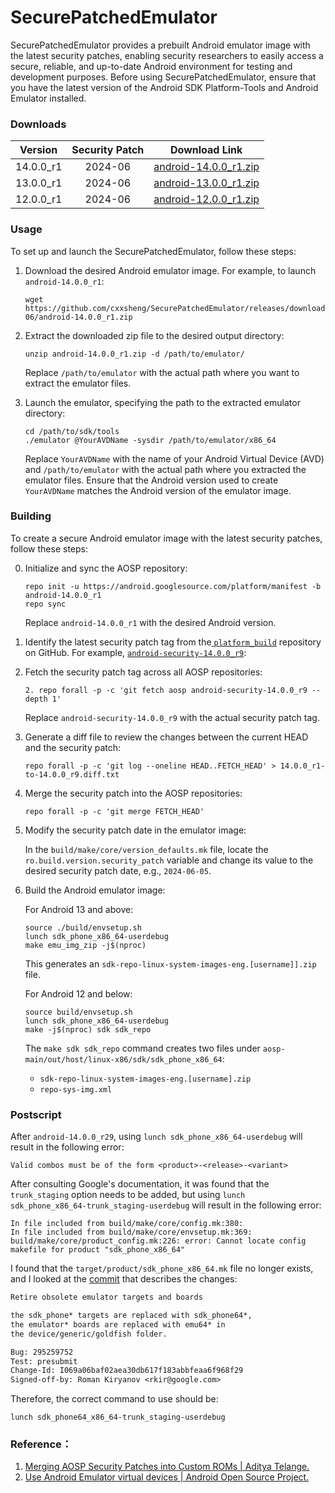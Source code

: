 # SecurePatchedEmulator
SecurePatchedEmulator provides a prebuilt Android emulator image with the latest security patches, enabling security researchers to easily access a secure, reliable, and up-to-date Android environment for testing and development purposes. Before using SecurePatchedEmulator, ensure that you have the latest version of the Android SDK Platform-Tools and Android Emulator installed.



### Downloads

|  Version  | Security Patch |                        Download Link                         |
| :-------: | :------------: | :----------------------------------------------------------: |
| 14.0.0_r1 |    2024-06     | [android-14.0.0_r1.zip](https://github.com/cxxsheng/SecurePatchedEmulator/releases/download/2024-06/android-14.0.0_r1.zip) |
| 13.0.0_r1 |    2024-06     | [android-13.0.0_r1.zip](https://github.com/cxxsheng/SecurePatchedEmulator/releases/download/2024-06/android-13.0.0_r1.zip) |
| 12.0.0_r1 |    2024-06     | [android-12.0.0_r1.zip](https://github.com/cxxsheng/SecurePatchedEmulator/releases/download/2024-06/android-12.0.0_r1.zip) |

### Usage
To set up and launch the SecurePatchedEmulator, follow these steps:
1. Download the desired Android emulator image. For example, to launch `android-14.0.0_r1`:

   ```shell
   wget https://github.com/cxxsheng/SecurePatchedEmulator/releases/download/2024-06/android-14.0.0_r1.zip
   ```

2. Extract the downloaded zip file to the desired output directory:

   ```shell
   unzip android-14.0.0_r1.zip -d /path/to/emulator/
   ```

   Replace `/path/to/emulator` with the actual path where you want to extract the emulator files.

3. Launch the emulator, specifying the path to the extracted emulator directory:

   ```shell
   cd /path/to/sdk/tools
   ./emulator @YourAVDName -sysdir /path/to/emulator/x86_64
   ```
   
   Replace `YourAVDName` with the name of your Android Virtual Device (AVD) and `/path/to/emulator` with the actual path where you extracted the emulator files. Ensure that the Android version used to create `YourAVDName` matches the Android version of the emulator image.

### Building
To create a secure Android emulator image with the latest security patches, follow these steps:

0. Initialize and sync the AOSP repository:
   ```shell
   repo init -u https://android.googlesource.com/platform/manifest -b android-14.0.0_r1
   repo sync
   ```
   Replace `android-14.0.0_r1` with the desired Android version.

1. Identify the latest security patch tag from the[ `platform_build`](https://github.com/aosp-mirror/platform_build/tags ) repository on GitHub. For example, [`android-security-14.0.0_r9`](https://github.com/aosp-mirror/platform_build/releases/tag/android-security-14.0.0_r9):

2. Fetch the security patch tag across all AOSP repositories:

   ```shell
   2. repo forall -p -c 'git fetch aosp android-security-14.0.0_r9 --depth 1'
   ```

   Replace `android-security-14.0.0_r9` with the actual security patch tag.

3. Generate a diff file to review the changes between the current HEAD and the security patch:

   ```shell
   repo forall -p -c 'git log --oneline HEAD..FETCH_HEAD' > 14.0.0_r1-to-14.0.0_r9.diff.txt
   ```

4. Merge the security patch into the AOSP repositories:

   ```shell
   repo forall -p -c 'git merge FETCH_HEAD'
   ```

5. Modify the security patch date in the emulator image:

   In the `build/make/core/version_defaults.mk` file, locate the `ro.build.version.security_patch` variable and change its value to the desired security patch date, e.g., `2024-06-05`.

6. Build the Android emulator image: 

   For Android 13 and above:

   ```shell
   source ./build/envsetup.sh
   lunch sdk_phone_x86_64-userdebug
   make emu_img_zip -j$(nproc)
   ```

   This generates an `sdk-repo-linux-system-images-eng.[username]].zip` file.

   For Android 12 and below:

   ```shell
   source build/envsetup.sh
   lunch sdk_phone_x86_64-userdebug
   make -j$(nproc) sdk sdk_repo
   ```

   The `make sdk sdk_repo` command creates two files under `aosp-main/out/host/linux-x86/sdk/sdk_phone_x86_64`:

   - `sdk-repo-linux-system-images-eng.[username].zip`
   - `repo-sys-img.xml`

### Postscript

After `android-14.0.0_r29`, using `lunch sdk_phone_x86_64-userdebug` will result in the following error:

```shell
Valid combos must be of the form <product>-<release>-<variant>
```

After consulting Google's documentation, it was found that the `trunk_staging` option needs to be added, but using `lunch sdk_phone_x86_64-trunk_staging-userdebug` will result in the following error:

```shell
In file included from build/make/core/config.mk:380:
In file included from build/make/core/envsetup.mk:369:
build/make/core/product_config.mk:226: error: Cannot locate config makefile for product "sdk_phone_x86_64"
```

I found that the `target/product/sdk_phone_x86_64.mk` file no longer exists, and I looked at the [commit](https://cs.android.com/android/_/android/platform/build/+/4bf479f6057ad532c792e26d3d958a8b50fc1f02) that describes the changes:

```diff
Retire obsolete emulator targets and boards

the sdk_phone* targets are replaced with sdk_phone64*,
the emulator* boards are replaced with emu64* in
the device/generic/goldfish folder.

Bug: 295259752
Test: presubmit
Change-Id: I069a06baf02aea30db617f183abbfeaa6f968f29
Signed-off-by: Roman Kiryanov <rkir@google.com>
```

Therefore, the correct command to use should be:

```shell
lunch sdk_phone64_x86_64-trunk_staging-userdebug
```


###  Reference：

1. [Merging AOSP Security Patches into Custom ROMs | Aditya Telange.](https://adityatelange.in/blog/aosp/merge-security-patches-aosp/)
2. [Use Android Emulator virtual devices | Android Open Source Project.](https://source.android.com/docs/setup/create/avd#build_avd_images)
